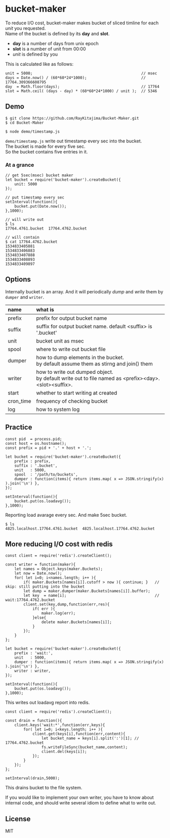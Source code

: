 
# bucket-maker

To reduce I/O cost, bucket-maker makes bucket of sliced timline for each *unit* you requested.  
Name of the bucket is defined by its **day** and **slot**.

* **day** is a number of days from unix epoch
* **slot** is a number of unit from 00:00
* *unit* is defined by you

This is calculated like as follows:

``` 
unit = 5000;                                                // msec
days = Date.now() / (60*60*24*1000);                        // 17764.309366608795
day  = Math.floor(days);                                    // 17764
slot = Math.ceil( (days - day) * (60*60*24*1000) / unit );  // 5346
``` 

## Demo

``` 
$ git clone https://github.com/RayKitajima/Bucket-Maker.git
$ cd Bucket-Maker

$ node demo/timestamp.js
``` 

`demo/timestamp.js` write out timestamp every sec into the bucket.  
The bucket is made for every five sec.  
So the bucket contains five entries in it.

### At a grance

``` 
// get 5sec(msec) bucket maker
let bucket = require('bucket-maker').createBucket({
	unit: 5000
});

// put timestamp every sec
setInterval(function(){
	bucket.put(Date.now());
},1000);

// will write out
$ ls 
17764.4761.bucket  17764.4762.bucket

// will contain
$ cat 17764.4762.bucket
1534833405881
1534833406883
1534833407888
1534833408893
1534833409897
``` 

## Options

Internally bucket is an array. And it will periodically *dump* and *write* them by `dumper` and `writer`.

| name      | what is                                                             |
|:----------|:--------------------------------------------------------------------|
| prefix    | prefix for output bucket name                                       | 
| suffix    | suffix for output bucket name. default \<suffix\> is '.bucket'      | 
| unit      | bucket unit as msec                                                 | 
| spool     | where to write out bucket file                                      | 
| dumper    | how to dump elements in the bucket. <br>by default assume them as stirng and join() them | 
| writer    | how to write out dumped object. <br>by default write out to file named as \<prefix\>\<day\>.\<slot\>\<suffix\>. | 
| start     | whether to start writing at created                                 | 
| cron_time | frequency of checking bucket                                        | 
| log       | how to system log                                                   |

## Practice

``` 
const pid  = process.pid;
const host = os.hostname();
const prefix = pid + '.' + host + '.';

let bucket = require('bucket-maker').createBucket({
	prefix : prefix,
	suffix : '.bucket',
	unit   : 5000,
	spool  : '/path/to/buckets',
	dumper : function(items){ return items.map( x => JSON.stringify(x) ).join('\n') },
});

setInterval(function(){
	bucket.put(os.loadavg());
},1000);
```

Reporting load avarage every sec. And make 5sec bucket.

``` 
$ ls 
4825.localhost.17764.4761.bucket  4825.localhost.17764.4762.bucket
``` 

## More reducing I/O cost with redis

``` 
const client = require('redis').createClient();

const writer = function(maker){
	let names = Object.keys(maker.Buckets);
	let now = Date.now();
	for( let i=0; i<names.length; i++ ){
		if( maker.Buckets[names[i]].cutoff > now ){ continue; }   // skip: still putting into the bucket
		let dump = maker.dumper(maker.Buckets[names[i]].buffer);
		let key  = name[i];                                       // wait:17764.4762.bucket
		client.set(key,dump,function(err,res){
			if( err ){
				maker.log(err);
			}else{
				delete maker.Buckets[names[i]];
			}
		});
	}
};

let bucket = require('bucket-maker').createBucket({
	prefix : 'wait:',
	unit   : 5000,
	dumper : function(items){ return items.map( x => JSON.stringify(x) ).join('\n') },
	writer : writer,
});

setInterval(function(){
	bucket.put(os.loadavg());
},1000);
```

This writes out loadavg report into redis.

```
const client = require('redis').createClient();

const drain = function(){
	client.keys('wait:*',function(err,keys){
		for( let i=0; i<keys.length; i++ ){
			client.get(keys[i],function(err,content){
				let bucket_name = keys[i].split(':')[1]; // 17764.4762.bucket
				fs.writeFileSync(bucket_name,content);
				client.del(keys[i]);
			});
		}
	});
};

setInterval(drain,5000);
```

This drains bucket to the file system.

If you would like to implement your own writer, you have to know about internal code, and should write several idiom to define what to write out.


## License

MIT


